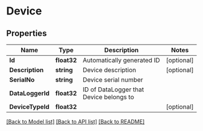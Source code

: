 # Device

## Properties

Name | Type | Description | Notes
------------ | ------------- | ------------- | -------------
**Id** | **float32** | Automatically generated ID | [optional] 
**Description** | **string** | Device description | [optional] 
**SerialNo** | **string** | Device serial number | 
**DataLoggerId** | **float32** | ID of DataLogger that Device belongs to | 
**DeviceTypeId** | **float32** |  | [optional] 

[[Back to Model list]](../README.md#documentation-for-models) [[Back to API list]](../README.md#documentation-for-api-endpoints) [[Back to README]](../README.md)


